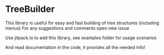 # TreeBuilder
This library is useful for easy and fast building of tree structures (including menus)
For any suggestions and comments open new issue

Use jitpack.io to add this library, see examples folder for usage scenarios

And read documentation in the code, it provides all the needed info!


